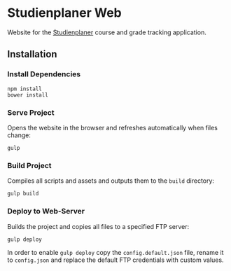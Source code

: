 # Studienplaner Web

Website for the [Studienplaner](https://github.com/lukas-eibensteiner/studienplaner)
course and grade tracking application.

## Installation

### Install Dependencies

    npm install
    bower install

### Serve Project

Opens the website in the browser and refreshes automatically when files change:

    gulp

### Build Project

Compiles all scripts and assets and outputs them to the `build` directory:

    gulp build

### Deploy to Web-Server

Builds the project and copies all files to a specified FTP server:

    gulp deploy

In order to enable `gulp deploy` copy the `config.default.json` file, rename it 
to `config.json` and replace the default FTP credentials with custom values.
